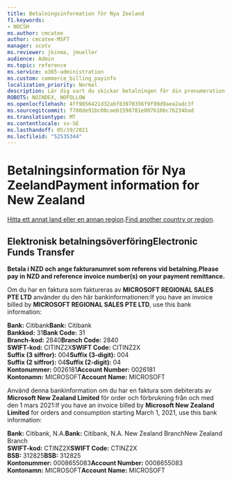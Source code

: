```yaml
---
title: Betalningsinformation för Nya Zeeland
f1.keywords:
- NOCSH
ms.author: cmcatee
author: cmcatee-MSFT
manager: scotv
ms.reviewer: jkinma, jmueller
audience: Admin
ms.topic: reference
ms.service: o365-administration
ms.custom: commerce_billing_payinfo
localization_priority: Normal
description: Lär dig vart du skickar betalningen för din prenumeration.
ROBOTS: NOINDEX, NOFOLLOW
ms.openlocfilehash: 4ff9056421d32abf83970356f9f99d9aea2adc3f
ms.sourcegitcommit: f780de91bc00caeb1598781e0076106c76234bad
ms.translationtype: MT
ms.contentlocale: sv-SE
ms.lasthandoff: 05/19/2021
ms.locfileid: "52535344"
---
```

# <a name="payment-information-for-new-zealand"></a><span data-ttu-id="4f679-103">Betalningsinformation för Nya Zeeland</span><span class="sxs-lookup"><span data-stu-id="4f679-103">Payment information for New Zealand</span></span>

<span data-ttu-id="4f679-104">[Hitta ett annat land eller en annan region](../billing-and-payments/pay-for-your-subscription.md).</span><span class="sxs-lookup"><span data-stu-id="4f679-104">[Find another country or region](../billing-and-payments/pay-for-your-subscription.md).</span></span>

## <a name="electronic-funds-transfer"></a><span data-ttu-id="4f679-105">Elektronisk betalningsöverföring</span><span class="sxs-lookup"><span data-stu-id="4f679-105">Electronic Funds Transfer</span></span>

<span data-ttu-id="4f679-106">**Betala i NZD och ange fakturanumret som referens vid betalning.**</span><span class="sxs-lookup"><span data-stu-id="4f679-106">**Please pay in NZD and reference invoice number(s) on your payment remittance.**</span></span>

<span data-ttu-id="4f679-107">Om du har en faktura som faktureras av **MICROSOFT REGIONAL SALES PTE LTD** använder du den här bankinformationen:</span><span class="sxs-lookup"><span data-stu-id="4f679-107">If you have an invoice billed by **MICROSOFT REGIONAL SALES PTE LTD**, use this bank information:</span></span>

<span data-ttu-id="4f679-108">**Bank:** Citibank</span><span class="sxs-lookup"><span data-stu-id="4f679-108">**Bank:** Citibank</span></span>  
<span data-ttu-id="4f679-109">**Bankkod:** 31</span><span class="sxs-lookup"><span data-stu-id="4f679-109">**Bank Code:** 31</span></span>  
<span data-ttu-id="4f679-110">**Branch-kod:** 2840</span><span class="sxs-lookup"><span data-stu-id="4f679-110">**Branch Code:** 2840</span></span>  
<span data-ttu-id="4f679-111">**SWIFT-kod:** CITINZ2X</span><span class="sxs-lookup"><span data-stu-id="4f679-111">**SWIFT Code:** CITINZ2X</span></span>  
<span data-ttu-id="4f679-112">**Suffix (3 siffror):** 004</span><span class="sxs-lookup"><span data-stu-id="4f679-112">**Suffix (3-digit):** 004</span></span>  
<span data-ttu-id="4f679-113">**Suffix (2 siffror):** 04</span><span class="sxs-lookup"><span data-stu-id="4f679-113">**Suffix (2-digit):** 04</span></span>  
<span data-ttu-id="4f679-114">**Kontonummer:** 0026181</span><span class="sxs-lookup"><span data-stu-id="4f679-114">**Account Number:** 0026181</span></span>  
<span data-ttu-id="4f679-115">**Kontonamn:** MICROSOFT</span><span class="sxs-lookup"><span data-stu-id="4f679-115">**Account Name:** MICROSOFT</span></span>

<span data-ttu-id="4f679-116">Använd denna bankinformation om du har en faktura som debiterats av **Microsoft New Zealand Limited** för order och förbrukning från och med den 1 mars 2021:</span><span class="sxs-lookup"><span data-stu-id="4f679-116">If you have an invoice billed by **Microsoft New Zealand Limited** for orders and consumption starting March 1, 2021, use this bank information:</span></span>

<span data-ttu-id="4f679-117">**Bank:** Citibank, N.A.</span><span class="sxs-lookup"><span data-stu-id="4f679-117">**Bank:** Citibank, N.A.</span></span> <span data-ttu-id="4f679-118">New Zealand Branch</span><span class="sxs-lookup"><span data-stu-id="4f679-118">New Zealand Branch</span></span>  
<span data-ttu-id="4f679-119">**SWIFT-kod:** CTINZ2X</span><span class="sxs-lookup"><span data-stu-id="4f679-119">**SWIFT Code:** CTINZ2X</span></span>  
<span data-ttu-id="4f679-120">**BSB:** 312825</span><span class="sxs-lookup"><span data-stu-id="4f679-120">**BSB:** 312825</span></span>  
<span data-ttu-id="4f679-121">**Kontonummer:** 0008655083</span><span class="sxs-lookup"><span data-stu-id="4f679-121">**Account Number:** 0008655083</span></span>  
<span data-ttu-id="4f679-122">**Kontonamn:** MICROSOFT</span><span class="sxs-lookup"><span data-stu-id="4f679-122">**Account Name:** MICROSOFT</span></span>
